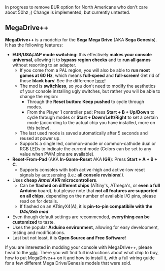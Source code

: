 In progress to remove EUR option for North Americans who don't care about 50hz ;)
Change is implemented, but currently untested.

## MegaDrive++

**MegaDrive++** is a modchip for the **Sega Mega Drive** (AKA **Sega Genesis**). It has the following features:

- **EUR/USA/JAP mode switching**: this effectively **makes your console universal**, allowing it to **bypass region checks** and to **run all games** without resorting to an adapter.
  - If you come from a PAL region, you will also be able to **run most games at 60 Hz**, which means **full-speed** and **full-screen**! Get rid of those **black bars**! See the difference [here](https://youtu.be/X1CW8Da8i1o)!
  - The mod is **switchless**, so you don't need to modify the aesthetics of your console installing ugly switches, but rather you will be able to change the region:
    - Through the **Reset button: Keep pushed** to cycle through modes.
    - From the Player 1 controller pad: Press **Start + B + Up/Down** to cycle through modes or **Start + Down/Left/Right** to set a certain mode (according to the actual chip you have installed, more on this below).
  - The last used mode is saved automatically after 5 seconds and reused at power up.
  - Supports a single led, common-anode or common-cathode dual or RGB LEDs to indicate the current mode (Colors can be set to any value when PWM pins are available).
- **Reset-From-Pad** (AKA **In-Game-Reset** AKA **IGR**): Press **Start + A + B + C**.
  - Supports consoles with both active-high and active-low reset signals by
autosensing (i.e.: **all console revisions**!).
- Uses **cheap *Atmel AVR* microcontrollers**.
  - Can be **flashed on different chips** (ATtiny's, ATmega's, or **even a full
Arduino** board), but please note that **not all features are supported on all chips**, depending on
the number of available I/O pins, please read on for details.
  - If flashed on an ATtinyX4(A), it is **pin-to-pin compatibile with the _D4s/Seb mod_**.
- Even though default settings are recommended, **everything can be customized** to taste.
- Uses the popular **Arduino environment**, allowing for easy development, testing and modifications.
- Last but not least, it is **Open Source and Free Software**!


If you are interested in modding your console with MegaDrive++, please head to the [wiki](https://github.com/SukkoPera/MegaDrivePlusPlus/wiki). There you will find full instructions about what chip to buy, how to put MegaDrive++ on it and how to install it, with a full wiring guide for a few different Mega Drive/Genesis models that were sold.
